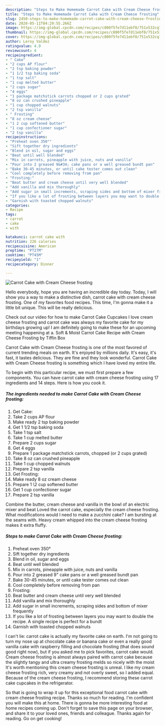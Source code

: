 ```yaml
---
description: "Steps to Make Homemade Carrot Cake with Cream Cheese frosting"
title: "Steps to Make Homemade Carrot Cake with Cream Cheese frosting"
slug: 2450-steps-to-make-homemade-carrot-cake-with-cream-cheese-frosting
date: 2020-05-11T04:29:55.266Z
image: https://img-global.cpcdn.com/recipes/c800f5fe7d11ebf0/751x532cq70/carrot-cake-with-cream-cheese-frosting-recipe-main-photo.jpg
thumbnail: https://img-global.cpcdn.com/recipes/c800f5fe7d11ebf0/751x532cq70/carrot-cake-with-cream-cheese-frosting-recipe-main-photo.jpg
cover: https://img-global.cpcdn.com/recipes/c800f5fe7d11ebf0/751x532cq70/carrot-cake-with-cream-cheese-frosting-recipe-main-photo.jpg
author: Leroy Valdez
ratingvalue: 4.9
reviewcount: 4
recipeingredient:
- " Cake"
- "2 cups AP flour"
- "2 tsp baking powder"
- "1 1/2 tsp baking soda"
- "1 tsp salt"
- "1 cup melted butter"
- "2 cups sugar"
- "4 eggs"
- "1 package matchstick carrots chopped or 2 cups grated"
- "8 oz can crushed pineapple"
- "1 cup chopped walnuts"
- "2 tsp vanilla"
- " Frosting"
- "8 oz cream cheese"
- "1 2 cup softened butter"
- "1 cup confectioner sugar"
- "2 tsp vanilla"
recipeinstructions:
- "Preheat oven 350°"
- "Sift together dry ingredients"
- "Blend in oil, sugar and eggs"
- "Beat until well blended"
- "Mix in carrots, pineapple with juice, nuts and vanilla"
- "Pour into 2 greased 9&#34; cake pans or a well greased bundt pan"
- "Bake 30-45 minutes, or until cake tester comes out clean"
- "Cool completely before removing from pan"
- "Frosting:"
- "Beat butter and cream cheese until very well blended"
- "Add vanilla and mix thoroughly"
- "Add sugar in small increments, scraping sides and bottom of mixer frequently"
- "If you like a lot of frosting between layers you may want to double the recipe. A single recipe is perfect for a bundt"
- "Garnish with toasted chopped walnuts"
categories:
- Recipe
tags:
- carrot
- cake
- with

katakunci: carrot cake with 
nutrition: 226 calories
recipecuisine: American
preptime: "PT27M"
cooktime: "PT45M"
recipeyield: "1"
recipecategory: Dinner

---
```



![Carrot Cake with Cream Cheese frosting](https://img-global.cpcdn.com/recipes/c800f5fe7d11ebf0/751x532cq70/carrot-cake-with-cream-cheese-frosting-recipe-main-photo.jpg)

Hello everybody, hope you are having an incredible day today. Today, I will show you a way to make a distinctive dish, carrot cake with cream cheese frosting. One of my favorites food recipes. This time, I'm gonna make it a little bit unique. This will be really delicious.

Check out our video for how to make Carrot Cake Cupcakes I love cream cheese frosting and carrot cake was always my favorite cake for my birthdays growing up! I am definitely going to make these for an upcoming meeting happening at a. Soft &amp; Moist Carrot Cake Recipe with Cream Cheese Frosting by Tiffin Box

Carrot Cake with Cream Cheese frosting is one of the most favored of current trending meals on earth. It's enjoyed by millions daily. It's easy, it's fast, it tastes delicious. They are fine and they look wonderful. Carrot Cake with Cream Cheese frosting is something which I have loved my entire life.


To begin with this particular recipe, we must first prepare a few components. You can have carrot cake with cream cheese frosting using 17 ingredients and 14 steps. Here is how you cook it.

<!--inarticleads1-->

##### The ingredients needed to make Carrot Cake with Cream Cheese frosting:

1. Get  Cake:
1. Take 2 cups AP flour
1. Make ready 2 tsp baking powder
1. Get 1 1/2 tsp baking soda
1. Take 1 tsp salt
1. Take 1 cup melted butter
1. Prepare 2 cups sugar
1. Get 4 eggs
1. Prepare 1 package matchstick carrots, chopped (or 2 cups grated)
1. Take 8 oz can crushed pineapple
1. Take 1 cup chopped walnuts
1. Prepare 2 tsp vanilla
1. Get  Frosting:
1. Make ready 8 oz cream cheese
1. Prepare 1 \2 cup softened butter
1. Get 1 cup confectioner sugar
1. Prepare 2 tsp vanilla


Combine the butter, cream cheese and vanilla in the bowl of an electric mixer and beat Loved the carrot cake, especially the cream cheese frosting. What modifications would I need to make a zucchini cake? I am bursting at the seams with. Heavy cream whipped into the cream cheese frosting makes it extra fluffy. 

<!--inarticleads2-->

##### Steps to make Carrot Cake with Cream Cheese frosting:

1. Preheat oven 350°
1. Sift together dry ingredients
1. Blend in oil, sugar and eggs
1. Beat until well blended
1. Mix in carrots, pineapple with juice, nuts and vanilla
1. Pour into 2 greased 9&#34; cake pans or a well greased bundt pan
1. Bake 30-45 minutes, or until cake tester comes out clean
1. Cool completely before removing from pan
1. Frosting:
1. Beat butter and cream cheese until very well blended
1. Add vanilla and mix thoroughly
1. Add sugar in small increments, scraping sides and bottom of mixer frequently
1. If you like a lot of frosting between layers you may want to double the recipe. A single recipe is perfect for a bundt
1. Garnish with toasted chopped walnuts


I can&#39;t lie: carrot cake is actually my favorite cake on earth. I&#39;m not going to turn my nose up at chocolate cake or banana cake or even a really good vanilla cake with raspberry filling and chocolate frosting (that does sound good right now), but if you asked me to pick favorites, carrot cake would. Cream cheese frosting is almost always paired with carrot cake because the slightly tangy and ultra creamy frosting melds so nicely with the moist It&#39;s worth mentioning this cream cheese frosting is unreal. I like my cream cheese frosting rich, very creamy and not overly sweet, so I added equal. Because of the cream cheese frosting, I recommend storing these carrot cake cupcakes in the refrigerator. 

So that is going to wrap it up for this exceptional food carrot cake with cream cheese frosting recipe. Thanks so much for reading. I'm confident you will make this at home. There is gonna be more interesting food at home recipes coming up. Don't forget to save this page on your browser, and share it to your loved ones, friends and colleague. Thanks again for reading. Go on get cooking!
